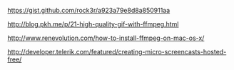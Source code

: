 https://gist.github.com/rock3r/a923a79e8d8a850911aa

http://blog.pkh.me/p/21-high-quality-gif-with-ffmpeg.html

http://www.renevolution.com/how-to-install-ffmpeg-on-mac-os-x/

http://developer.telerik.com/featured/creating-micro-screencasts-hosted-free/